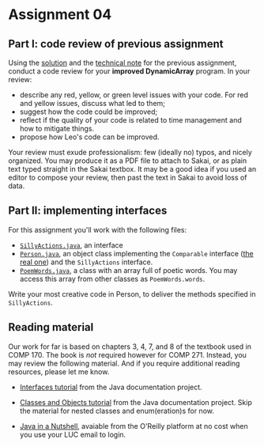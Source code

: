 # Assignment 04

## Part I: code review of previous assignment

Using the [solution](../03-wow-more-dynamic-arrays/DynamicArray_Solution.java) and the [technical note](../03-wow-more-dynamic-arrays/TechNote.md) for the previous assignment, conduct a code review for your **improved DynamicArray** program. In your review:

* describe any red, yellow, or green level issues with your code. For red and yellow issues, discuss what led to them;
* suggest how the code could be improved;
* reflect if the quality of your code is related to time management and how to mitigate things.
* propose how Leo's code can be improved.

Your review must exude professionalism: few (ideally no) typos, and nicely organized. You may produce it as a PDF file to attach to Sakai, or as plain text typed straight in the Sakai textbox. It may be a good idea if you used an editor to compose your review, then past the text in Sakai to avoid loss of data.

## Part II: implementing interfaces

For this assignment you'll work with the following files:

* [`SillyActions.java`](./SillyActions.java), an interface
* [`Person.java`](./Person.java), an object class implementing the `Comparable` interface ([the real one](https://docs.oracle.com/en/java/javase/21/docs/api/java.base/java/lang/Comparable.html)) and the `SillyActions` interface.
* [`PoemWords.java`](./PoemWords.java), a class with an array full of poetic words. You may access this array from other classes as `PoemWords.words`.

Write your most creative code in Person, to deliver the methods specified in `SillyActions`.

## Reading material

Our work for far is based on chapters 3, 4, 7, and 8 of the textbook used in COMP 170. The book is *not* required however for COMP 271. Instead, you may review the following material. And if you require additional reading resources, please let me know.

* [Interfaces tutorial](https://docs.oracle.com/javase/tutorial/java/IandI/createinterface.html)  from the Java documentation project.

* [Classes and Objects tutorial](https://docs.oracle.com/javase/tutorial/java/javaOO/index.html) from the Java documentation project. Skip the material for nested classes and enum(eration)s for now.

* [Java in a Nutshell](https://learning.oreilly.com/library/view/java-in-a/9781098130992/), avaiable from the O'Reilly platform at no cost when you use your LUC email to login.